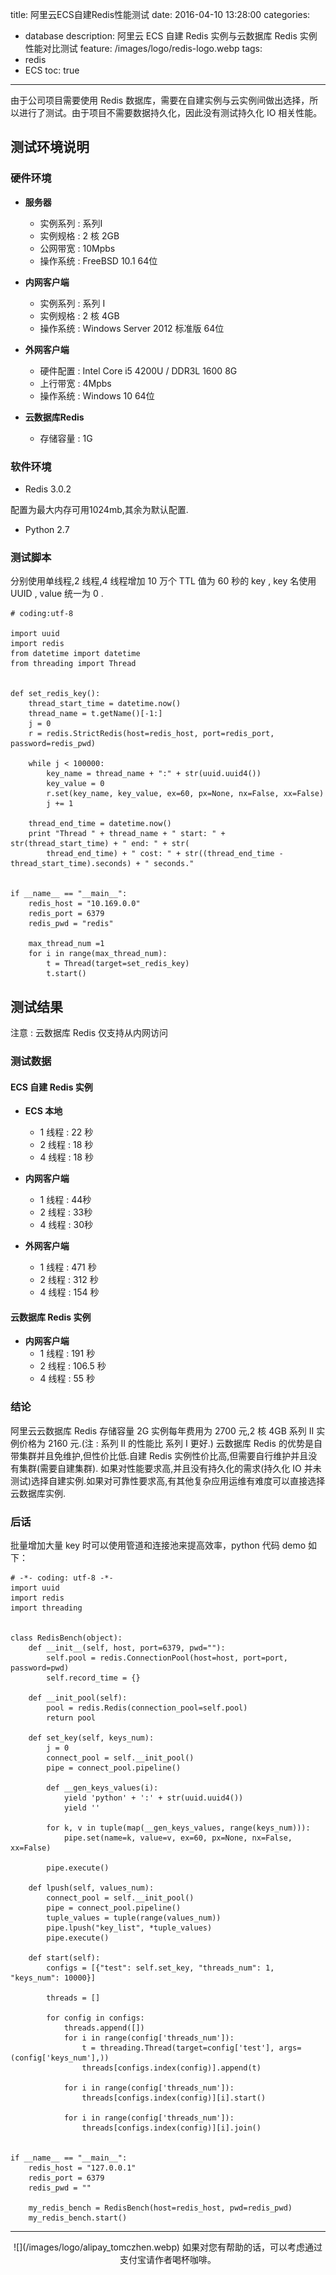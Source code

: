 title: 阿里云ECS自建Redis性能测试
date: 2016-04-10 13:28:00
categories: 
  - database
description: 阿里云 ECS 自建 Redis 实例与云数据库 Redis 实例性能对比测试
feature: /images/logo/redis-logo.webp
tags: 
  - redis
  - ECS
toc: true
---

由于公司项目需要使用 Redis 数据库，需要在自建实例与云实例间做出选择，所以进行了测试。由于项目不需要数据持久化，因此没有测试持久化 IO 相关性能。

<!-- more -->

<h2 id="env">测试环境说明</h2>

<h3 id="hardware">硬件环境</h3>

* **服务器**
    * 实例系列 : 系列I
    * 实例规格 : 2 核 2GB
    * 公网带宽 : 10Mpbs
    * 操作系统 : FreeBSD 10.1 64位

* **内网客户端**
    * 实例系列 : 系列 I
    * 实例规格 : 2 核 4GB
    * 操作系统 : Windows Server 2012 标准版 64位

* **外网客户端**
    * 硬件配置 : Intel Core i5 4200U / DDR3L 1600 8G
    * 上行带宽 : 4Mpbs
    * 操作系统 : Windows 10 64位

* **云数据库Redis** 

    * 存储容量 : 1G

<h3 id="software">软件环境</h3>

* Redis 3.0.2

配置为最大内存可用1024mb,其余为默认配置.

* Python 2.7

<h3 id="code">测试脚本</h3>

分别使用单线程,2 线程,4 线程增加 10 万个 TTL 值为 60 秒的 key , key 名使用 UUID , value 统一为 0 .

```
# coding:utf-8
 
import uuid
import redis
from datetime import datetime
from threading import Thread
 
 
def set_redis_key():
    thread_start_time = datetime.now()
    thread_name = t.getName()[-1:]
    j = 0
    r = redis.StrictRedis(host=redis_host, port=redis_port, password=redis_pwd)
 
    while j < 100000:
        key_name = thread_name + ":" + str(uuid.uuid4())
        key_value = 0
        r.set(key_name, key_value, ex=60, px=None, nx=False, xx=False)
        j += 1
 
    thread_end_time = datetime.now()
    print "Thread " + thread_name + " start: " + str(thread_start_time) + " end: " + str(
        thread_end_time) + " cost: " + str((thread_end_time - thread_start_time).seconds) + " seconds."
 
 
if __name__ == "__main__":
    redis_host = "10.169.0.0"
    redis_port = 6379
    redis_pwd = "redis"
 
    max_thread_num =1
    for i in range(max_thread_num):
        t = Thread(target=set_redis_key)
        t.start()
```

<h2 id="result">测试结果</h2>

注意 : 云数据库 Redis 仅支持从内网访问

<h3 id="table">测试数据</h3>

<h4 id="redisonecs">ECS 自建 Redis 实例</h4>

* **ECS 本地**
    * 1 线程 : 22 秒
    * 2 线程 : 18 秒
    * 4 线程 : 18 秒

* **内网客户端**
    * 1 线程 : 44秒
    * 2 线程 : 33秒
    * 4 线程 : 30秒

* **外网客户端**
    * 1 线程 : 471 秒
    * 2 线程 : 312 秒
    * 4 线程 : 154 秒

<h4 id="redisonyun">云数据库 Redis 实例</h4>

* **内网客户端**
    * 1 线程 : 191 秒
    * 2 线程 : 106.5 秒
    * 4 线程 : 55 秒

<h3 id="expiry">结论</h3>

阿里云云数据库 Redis 存储容量 2G 实例每年费用为 2700 元,2 核 4GB 系列 II 实例价格为 2160 元.(注 : 系列 II 的性能比 系列 I 更好.)
云数据库 Redis 的优势是自带集群并且免维护,但性价比低.自建 Redis 实例性价比高,但需要自行维护并且没有集群(需要自建集群).
如果对性能要求高,并且没有持久化的需求(持久化 IO 并未测试)选择自建实例.如果对可靠性要求高,有其他复杂应用运维有难度可以直接选择云数据库实例.

<h3 id="other">后话</h3>

批量增加大量 key 时可以使用管道和连接池来提高效率，python 代码 demo 如下：
```
# -*- coding: utf-8 -*-
import uuid
import redis
import threading


class RedisBench(object):
    def __init__(self, host, port=6379, pwd=""):
        self.pool = redis.ConnectionPool(host=host, port=port, password=pwd)
        self.record_time = {}

    def __init_pool(self):
        pool = redis.Redis(connection_pool=self.pool)
        return pool

    def set_key(self, keys_num):
        j = 0
        connect_pool = self.__init_pool()
        pipe = connect_pool.pipeline()

        def __gen_keys_values(i):
            yield 'python' + ':' + str(uuid.uuid4())
            yield ''

        for k, v in tuple(map(__gen_keys_values, range(keys_num))):
            pipe.set(name=k, value=v, ex=60, px=None, nx=False, xx=False)

        pipe.execute()

    def lpush(self, values_num):
        connect_pool = self.__init_pool()
        pipe = connect_pool.pipeline()
        tuple_values = tuple(range(values_num))
        pipe.lpush("key_list", *tuple_values)
        pipe.execute()

    def start(self):
        configs = [{"test": self.set_key, "threads_num": 1, "keys_num": 10000}]

        threads = []

        for config in configs:
            threads.append([])
            for i in range(config['threads_num']):
                t = threading.Thread(target=config['test'], args=(config['keys_num'],))
                threads[configs.index(config)].append(t)

            for i in range(config['threads_num']):
                threads[configs.index(config)][i].start()

            for i in range(config['threads_num']):
                threads[configs.index(config)][i].join()


if __name__ == "__main__":
    redis_host = "127.0.0.1"
    redis_port = 6379
    redis_pwd = ""

    my_redis_bench = RedisBench(host=redis_host, pwd=redis_pwd)
    my_redis_bench.start()

```

---

<div align="center">
![](/images/logo/alipay_tomczhen.webp)  
如果对您有帮助的话，可以考虑通过支付宝请作者喝杯咖啡。
</div>
